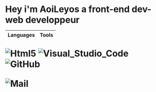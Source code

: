 <h1> Hey i'm AoiLeyos a front-end dev-web developpeur

<table>
<thead>
 <tr>
  <th>Languages</th>
  <th>Tools</th>
 </tr>
</thead>

 
</table>
 

<p>
<img alt="Html5" src="https://img.shields.io/badge/Html5-Css-blue?logo=html5&labelColor=orange"> 
<img alt="Visual_Studio_Code" src="https://img.shields.io/badge/Visual%20studio%20code-navy?logo=Visual%20Studio%20Code">
<img alt="GitHub" src="https://img.shields.io/badge/Git%20Hub-%23000000?style=plastic&logo=Github">
</p>

![Mail](https://img.shields.io/badge/Mail-romdz01%40gmail.com-blue)


